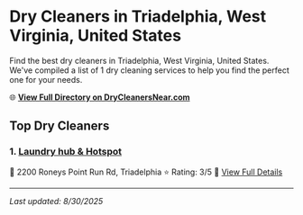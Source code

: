 # Dry Cleaners in Triadelphia, West Virginia, United States

Find the best dry cleaners in Triadelphia, West Virginia, United States. We've compiled a list of 1 dry cleaning services to help you find the perfect one for your needs.

🌐 **[View Full Directory on DryCleanersNear.com](https://drycleanersnear.com/city/US/West%20Virginia/Triadelphia)**

## Top Dry Cleaners

### 1. [Laundry hub & Hotspot](https://drycleanersnear.com/dryCleaner/68897cad69a0219c2bf77c3c/laundry-hub-hotspot)
📍 2200 Roneys Point Run Rd, Triadelphia
⭐ Rating: 3/5
🔗 [View Full Details](https://drycleanersnear.com/dryCleaner/68897cad69a0219c2bf77c3c/laundry-hub-hotspot)


---

*Last updated: 8/30/2025*
